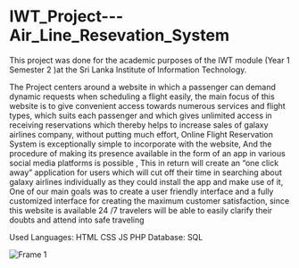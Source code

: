 # IWT_Project---Air_Line_Resevation_System

This project was done for the academic purposes of the IWT module (Year 1 Semester 2 )at the Sri Lanka Institute of Information
Technology.

The Project centers around a website in which a passenger can demand 
dynamic requests when scheduling a flight easily, the main focus of this 
website is to give convenient access towards numerous services and flight 
types, which suits each passenger and which gives unlimited access in 
receiving reservations which thereby helps to increase sales of galaxy airlines 
company, without putting much effort, Online Flight Reservation System is 
exceptionally simple to incorporate with the website, And the procedure of 
making its presence available in the form of an app in various social media 
platforms is possible , This in return will create an “one click away” 
application for users which will cut off their time in searching about galaxy 
airlines individually as they could install the app and make use of it, One of 
our main goals was to create a user friendly interface and a fully customized 
interface for creating the maximum customer satisfaction, since this website 
is available 24 /7 travelers will be able to easily clarify their doubts and attend 
into safe traveling 

Used Languages:
HTML
CSS
JS
PHP
Database: SQL

![Frame 1](https://user-images.githubusercontent.com/87405540/209427849-48b22c84-1c83-4cfc-a7a4-c2f17772938d.png)
